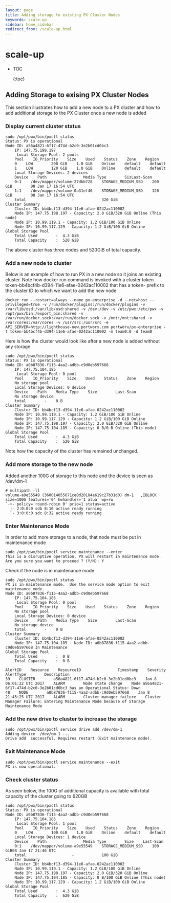 ```yaml
---
layout: page
title: Adding storage to existing PX Cluster Nodes
keywords: scale-up
sidebar: home_sidebar
redirect_from: /scale-up.html
---
```


# scale-up

* TOC

  {:toc}

## Adding Storage to exising PX Cluster Nodes

This section illustrates how to add a new node to a PX cluster and how to add additional storage to the PX Cluster once a new node is added

### Display current cluster status

```text
sudo /opt/pwx/bin/pxctl status
Status: PX is operational
Node ID: a56a4821-6f17-474d-b2c0-3e2b01cd0bc3
    IP: 147.75.198.197 
     Local Storage Pool: 2 pools
    Pool    IO_Priority    Size    Used    Status    Zone    Region
    0    LOW        200 GiB    1.0 GiB    Online    default    default
    1    LOW        120 GiB    1.0 GiB    Online    default    default
    Local Storage Devices: 2 devices
    Device    Path                Media Type        SizLast-Scan
    0:1    /dev/mapper/volume-27dbb728    STORAGE_MEDIUM_SSD    200 GiB        08 Jan 17 16:54 UTC
    1:1    /dev/mapper/volume-0a31ef46    STORAGE_MEDIUM_SSD    120 GiB        08 Jan 17 16:54 UTC
    total                    -            320 GiB
Cluster Summary
    Cluster ID: bb4bcf13-d394-11e6-afae-0242ac110002
    Node IP: 147.75.198.197 - Capacity: 2.0 GiB/320 GiB Online (This node)
    Node IP: 10.99.119.1 - Capacity: 1.2 GiB/100 GiB Online
    Node IP: 10.99.117.129 - Capacity: 1.2 GiB/100 GiB Online
Global Storage Pool
    Total Used        :  4.3 GiB
    Total Capacity    :  520 GiB
```

The above cluster has three nodes and 520GiB of total capacity.

### Add a new node to cluster

Below is an example of how to run PX in a new node so it joins an existing cluster. Note how docker run command is invoked with a cluster token token-bb4bcf4b-d394-11e6-afae-0242ac110002 that has a token- prefix to the cluster ID to which we want to add the new node

```text
docker run --restart=always --name px-enterprise -d --net=host --privileged=true -v /run/docker/plugins:/run/docker/plugins -v /var/lib/osd:/var/lib/osd:shared -v /dev:/dev -v /etc/pwx:/etc/pwx -v /opt/pwx/bin:/export_bin:shared -v /var/run/docker.sock:/var/run/docker.sock -v /mnt:/mnt:shared -v /var/cores:/var/cores -v /usr/src:/usr/src -e API_SERVER=http://lighthouse-new.portworx.com portworx/px-enterprise -t token-bb4bcf4b-d394-11e6-afae-0242ac110002 -m team0:0 -d team0
```

Here is how the cluster would look like after a new node is added without any storage

```text
sudo /opt/pwx/bin/pxctl status
Status: PX is operational
Node ID: a0b87836-f115-4aa2-adbb-c9d0eb597668
    IP: 147.75.104.185 
     Local Storage Pool: 0 pool
    Pool    IO_Priority    Size    Used    Status    Zone    Region
    No storage pool
    Local Storage Devices: 0 device
    Device    Path    Media Type    Size        Last-Scan
    No storage device
    total        -    0 B
Cluster Summary
    Cluster ID: bb4bcf13-d394-11e6-afae-0242ac110002
    Node IP: 10.99.119.1 - Capacity: 1.2 GiB/100 GiB Online
    Node IP: 10.99.117.129 - Capacity: 1.2 GiB/100 GiB Online
    Node IP: 147.75.198.197 - Capacity: 2.0 GiB/320 GiB Online
    Node IP: 147.75.104.185 - Capacity: 0 B/0 B Online (This node)
Global Storage Pool
    Total Used        :  4.3 GiB
    Total Capacity    :  520 GiB
```

Note how the capacity of the cluster has remained unchanged.

### Add more storage to the new node

Added another 100G of storage to this node and the device is seen as /dev/dm-1

```text
# multipath -ll
volume-a9e55549 (360014055671ce0d20184a619c27b31d0) dm-1   ,IBLOCK          
size=100G features='0' hwhandler='1 alua' wp=rw
`-+- policy='round-robin 0' prio=1 status=active
  |- 2:0:0:0 sdb 8:16 active ready running
  `- 3:0:0:0 sdc 8:32 active ready running
```

### Enter Maintenance Mode

In order to add more storage to a node, that node must be put in maintenance mode

```text
sudo /opt/pwx/bin/pxctl service maintenance --enter
This is a disruptive operation, PX will restart in maintenance mode.
Are you sure you want to proceed ? (Y/N): Y
```

Check if the node is in maintenance mode

```text
sudo /opt/pwx/bin/pxctl status
PX is in maintenance mode.  Use the service mode option to exit maintenance mode.
Node ID: a0b87836-f115-4aa2-adbb-c9d0eb597668
    IP: 147.75.104.185 
     Local Storage Pool: 0 pool
    Pool    IO_Priority    Size    Used    Status    Zone    Region
    No storage pool
    Local Storage Devices: 0 device
    Device    Path    Media Type    Size        Last-Scan
    No storage device
    total        -    0 B
Cluster Summary
    Cluster ID: bb4bcf13-d394-11e6-afae-0242ac110002
    Node IP: 147.75.104.185 - Node ID: a0b87836-f115-4aa2-adbb-c9d0eb597668 In Maintenance
Global Storage Pool
    Total Used        :  0 B
    Total Capacity    :  0 B

AlertID    Resource    ResourceID                Timestamp    Severity    AlertType        Description
39    CLUSTER        a56a4821-6f17-474d-b2c0-3e2b01cd0bc3    Jan 8 06:01:22 UTC 2017    ALARM        Node state change    Node a56a4821-6f17-474d-b2c0-3e2b01cd0bc3 has an Operational Status: Down
48    NODE        a0b87836-f115-4aa2-adbb-c9d0eb597668    Jan 8 21:45:25 UTC 2017    ALARM        Cluster manager failure    Cluster Manager Failure: Entering Maintenance Mode because of Storage Maintenance Mode
```

### Add the new drive to cluster to increase the storage

```text
sudo /opt/pwx/bin/pxctl service drive add /dev/dm-1
Adding device  /dev/dm-1 ...
Drive add  successful. Requires restart (Exit maintenance mode).
```

### Exit Maintenance Mode

```text
sudo /opt/pwx/bin/pxctl service maintenance --exit
PX is now operational.
```

### Check cluster status

As seen below, the 100G of additional capacity is available with total capacity of the cluster going to 620GB

```text
sudo /opt/pwx/bin/pxctl status
Status: PX is operational
Node ID: a0b87836-f115-4aa2-adbb-c9d0eb597668
    IP: 147.75.104.185 
     Local Storage Pool: 1 pool
    Pool    IO_Priority    Size    Used    Status    Zone    Region
    0    LOW        100 GiB    1.0 GiB    Online    default    default
    Local Storage Devices: 1 device
    Device    Path                Media Type        Size    Last-Scan
    0:1    /dev/mapper/volume-a9e55549    STORAGE_MEDIUM_SSD    100 GiB08 Jan 17 21:46 UTC
    total                    -            100 GiB
Cluster Summary
    Cluster ID: bb4bcf13-d394-11e6-afae-0242ac110002
    Node IP: 10.99.119.1 - Capacity: 1.2 GiB/100 GiB Online
    Node IP: 147.75.198.197 - Capacity: 2.0 GiB/320 GiB Online
    Node IP: 147.75.104.185 - Capacity: 0 B/100 GiB Online (This node)
    Node IP: 10.99.117.129 - Capacity: 1.2 GiB/100 GiB Online
Global Storage Pool
    Total Used        :  4.3 GiB
    Total Capacity    :  620 GiB
```

